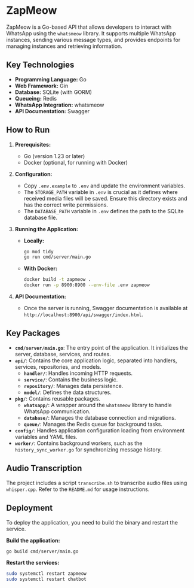 # ZapMeow

ZapMeow is a Go-based API that allows developers to interact with WhatsApp using the `whatsmeow` library. It supports multiple WhatsApp instances, sending various message types, and provides endpoints for managing instances and retrieving information.

## Key Technologies

- **Programming Language:** Go
- **Web Framework:** Gin
- **Database:** SQLite (with GORM)
- **Queueing:** Redis
- **WhatsApp Integration:** whatsmeow
- **API Documentation:** Swagger

## How to Run

1.  **Prerequisites:**
    *   Go (version 1.23 or later)
    *   Docker (optional, for running with Docker)

2.  **Configuration:**
    *   Copy `.env.example` to `.env` and update the environment variables.
    *   The `STORAGE_PATH` variable in `.env` is crucial as it defines where received media files will be saved. Ensure this directory exists and has the correct write permissions.
    *   The `DATABASE_PATH` variable in `.env` defines the path to the SQLite database file.

3.  **Running the Application:**
    *   **Locally:**
        ```bash
        go mod tidy
        go run cmd/server/main.go
        ```
    *   **With Docker:**
        ```bash
        docker build -t zapmeow .
        docker run -p 8900:8900 --env-file .env zapmeow
        ```

4.  **API Documentation:**
    *   Once the server is running, Swagger documentation is available at `http://localhost:8900/api/swagger/index.html`.

## Key Packages

-   **`cmd/server/main.go`**: The entry point of the application. It initializes the server, database, services, and routes.
-   **`api/`**: Contains the core application logic, separated into handlers, services, repositories, and models.
    -   **`handler/`**: Handles incoming HTTP requests.
    -   **`service/`**: Contains the business logic.
    -   **`repository/`**: Manages data persistence.
    -   **`model/`**: Defines the data structures.
-   **`pkg/`**: Contains reusable packages.
    -   **`whatsapp/`**: A wrapper around the `whatsmeow` library to handle WhatsApp communication.
    -   **`database/`**: Manages the database connection and migrations.
    -   **`queue/`**: Manages the Redis queue for background tasks.
-   **`config/`**: Handles application configuration loading from environment variables and YAML files.
-   **`worker/`**: Contains background workers, such as the `history_sync_worker.go` for synchronizing message history.

## Audio Transcription

The project includes a script `transcribe.sh` to transcribe audio files using `whisper.cpp`. Refer to the `README.md` for usage instructions.

## Deployment

To deploy the application, you need to build the binary and restart the service.

**Build the application:**

```bash
go build cmd/server/main.go
```

**Restart the services:**

```bash
sudo systemctl restart zapmeow
sudo systemctl restart chatbot
```

